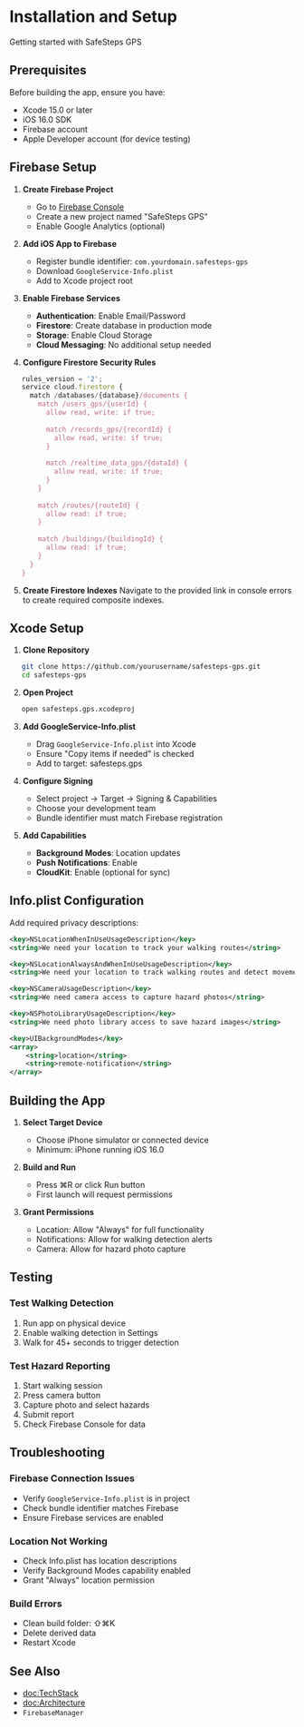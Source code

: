 # Installation and Setup

Getting started with SafeSteps GPS

## Prerequisites

Before building the app, ensure you have:
- Xcode 15.0 or later
- iOS 16.0 SDK
- Firebase account
- Apple Developer account (for device testing)

## Firebase Setup

1. **Create Firebase Project**
   - Go to [Firebase Console](https://console.firebase.google.com)
   - Create a new project named "SafeSteps GPS"
   - Enable Google Analytics (optional)

2. **Add iOS App to Firebase**
   - Register bundle identifier: `com.yourdomain.safesteps-gps`
   - Download `GoogleService-Info.plist`
   - Add to Xcode project root

3. **Enable Firebase Services**
   - **Authentication**: Enable Email/Password
   - **Firestore**: Create database in production mode
   - **Storage**: Enable Cloud Storage
   - **Cloud Messaging**: No additional setup needed

4. **Configure Firestore Security Rules**
```javascript
   rules_version = '2';
   service cloud.firestore {
     match /databases/{database}/documents {
       match /users_gps/{userId} {
         allow read, write: if true;
         
         match /records_gps/{recordId} {
           allow read, write: if true;
         }
         
         match /realtime_data_gps/{dataId} {
           allow read, write: if true;
         }
       }
       
       match /routes/{routeId} {
         allow read: if true;
       }
       
       match /buildings/{buildingId} {
         allow read: if true;
       }
     }
   }
```

5. **Create Firestore Indexes**
   Navigate to the provided link in console errors to create required composite indexes.

## Xcode Setup

1. **Clone Repository**
```bash
   git clone https://github.com/yourusername/safesteps-gps.git
   cd safesteps-gps
```

2. **Open Project**
```bash
   open safesteps.gps.xcodeproj
```

3. **Add GoogleService-Info.plist**
   - Drag `GoogleService-Info.plist` into Xcode
   - Ensure "Copy items if needed" is checked
   - Add to target: safesteps.gps

4. **Configure Signing**
   - Select project → Target → Signing & Capabilities
   - Choose your development team
   - Bundle identifier must match Firebase registration

5. **Add Capabilities**
   - **Background Modes**: Location updates
   - **Push Notifications**: Enable
   - **CloudKit**: Enable (optional for sync)

## Info.plist Configuration

Add required privacy descriptions:
```xml
<key>NSLocationWhenInUseUsageDescription</key>
<string>We need your location to track your walking routes</string>

<key>NSLocationAlwaysAndWhenInUseUsageDescription</key>
<string>We need your location to track walking routes and detect movement</string>

<key>NSCameraUsageDescription</key>
<string>We need camera access to capture hazard photos</string>

<key>NSPhotoLibraryUsageDescription</key>
<string>We need photo library access to save hazard images</string>

<key>UIBackgroundModes</key>
<array>
    <string>location</string>
    <string>remote-notification</string>
</array>
```

## Building the App

1. **Select Target Device**
   - Choose iPhone simulator or connected device
   - Minimum: iPhone running iOS 16.0

2. **Build and Run**
   - Press ⌘R or click Run button
   - First launch will request permissions

3. **Grant Permissions**
   - Location: Allow "Always" for full functionality
   - Notifications: Allow for walking detection alerts
   - Camera: Allow for hazard photo capture

## Testing

### Test Walking Detection
1. Run app on physical device
2. Enable walking detection in Settings
3. Walk for 45+ seconds to trigger detection

### Test Hazard Reporting
1. Start walking session
2. Press camera button
3. Capture photo and select hazards
4. Submit report
5. Check Firebase Console for data

## Troubleshooting

### Firebase Connection Issues
- Verify `GoogleService-Info.plist` is in project
- Check bundle identifier matches Firebase
- Ensure Firebase services are enabled

### Location Not Working
- Check Info.plist has location descriptions
- Verify Background Modes capability enabled
- Grant "Always" location permission

### Build Errors
- Clean build folder: ⇧⌘K
- Delete derived data
- Restart Xcode

## See Also

- <doc:TechStack>
- <doc:Architecture>
- ``FirebaseManager``
